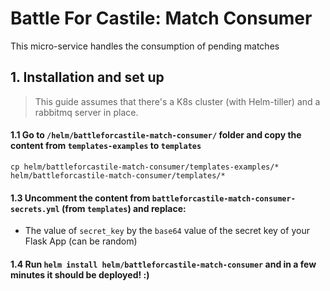 # Battle For Castile: Match Consumer

This micro-service handles the consumption of pending matches
## 1. Installation and set up

> This guide assumes that there's a K8s cluster (with Helm-tiller) and a rabbitmq server in place.

#### 1.1 Go to `/helm/battleforcastile-match-consumer/` folder and copy the content from `templates-examples` to `templates`
```
cp helm/battleforcastile-match-consumer/templates-examples/* helm/battleforcastile-match-consumer/templates/*
```

#### 1.3 Uncomment the content from `battleforcastile-match-consumer-secrets.yml` (from `templates`) and replace:
 - The value of `secret_key` by the `base64` value of the secret key of your Flask App (can be random)

#### 1.4 Run `helm install helm/battleforcastile-match-consumer` and in a few minutes it should be deployed! :)
